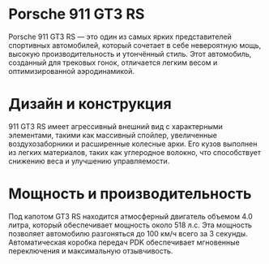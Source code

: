 # Porsche 911 GT3 RS
Porsche 911 GT3 RS — это один из самых ярких представителей спортивных автомобилей, который сочетает в себе невероятную мощь, высокую производительность и утончённый стиль.
Этот автомобиль, созданный для трековых гонок, отличается легким весом и оптимизированной аэродинамикой.
# Дизайн и конструкция
911 GT3 RS имеет агрессивный внешний вид с характерными элементами, такими как массивный спойлер, увеличенные воздухозаборники и расширенные колесные арки. 
Его кузов выполнен из легких материалов, таких как углеродное волокно, что способствует снижению веса и улучшению управляемости.
# Мощность и производительность
Под капотом GT3 RS находится атмосферный двигатель объемом 4.0 литра, который обеспечивает мощность около 518 л.с. 
Эта мощность позволяет автомобилю разгоняться до 100 км/ч всего за 3 секунды. 
Автоматическая коробка передач PDK обеспечивает мгновенные переключения и максимальную отзывчивость.

